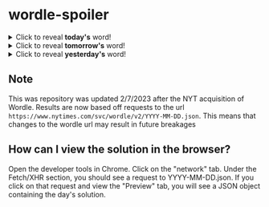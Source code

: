 # wordle-spoiler

<details>
  <summary>Click to reveal <b>today's</b> word!</summary>
  <br>
  <b> debug </b>
</details>

<details>
  <summary>Click to reveal <b>tomorrow's</b> word!</summary>
  <br>
  <b> giant </b>
</details>

<details>
  <summary>Click to reveal <b>yesterday's</b> word!</summary>
  <br>
  <b> heady </b>
</details>

## Note
This was repository was updated 2/7/2023 after the NYT acquisition of Wordle. Results are now based off requests to the url `https://www.nytimes.com/svc/wordle/v2/YYYY-MM-DD.json`. This means that changes to the wordle url may result in future breakages

## How can I view the solution in the browser?
Open the developer tools in Chrome. Click on the "network" tab. Under the Fetch/XHR section, you should see a request to YYYY-MM-DD.json. If you click on that request and view the "Preview" tab, you will see a JSON object containing the day's solution.